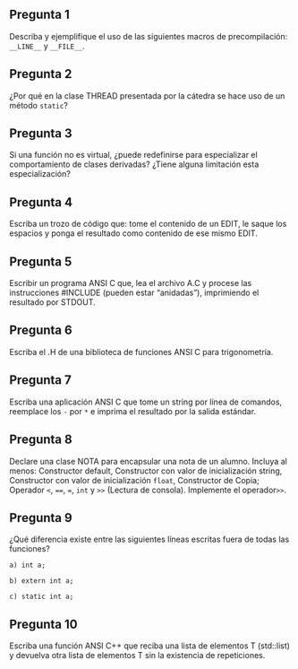 ## Pregunta 1

Describa y ejemplifique el uso de las siguientes macros de precompilación: ``__LINE__`` y ``__FILE__``.

## Pregunta 2
¿Por qué en la clase THREAD presentada por la cátedra se hace uso de un método ``static``?

## Pregunta 3
Si una función no es virtual, ¿puede redefinirse para especializar el comportamiento de clases derivadas? ¿Tiene alguna limitación esta especialización?

## Pregunta 4
Escriba un trozo de código que: tome el contenido de un EDIT, le saque los espacios y ponga el resultado como contenido de ese mismo EDIT.

## Pregunta 5
Escribir un programa ANSI C que, lea el archivo A.C y procese las instrucciones #INCLUDE (pueden estar “anidadas”), imprimiendo el resultado por STDOUT.

## Pregunta 6
Escriba el .H de una biblioteca de funciones ANSI C para trigonometría.

## Pregunta 7
Escriba una aplicación ANSI C que tome un string por línea de comandos, reemplace los ``-`` por ``*`` e imprima el resultado por la salida estándar.

## Pregunta 8
Declare una clase NOTA para encapsular una nota de un alumno. Incluya al menos: Constructor default, Constructor con valor de inicialización string, Constructor con valor de inicialización ``float``, Constructor de Copia; Operador ``<``, ``==``, ``=``, ``int`` y ``>>`` (Lectura de consola). Implemente el operador``>>``.

## Pregunta 9
¿Qué diferencia existe entre las siguientes líneas escritas fuera de todas las funciones?

```
a) int a;

b) extern int a;

c) static int a;
```

## Pregunta 10
Escriba una función ANSI C++ que reciba una lista de elementos T (std::list) y devuelva otra lista de elementos T sin la existencia de repeticiones.

